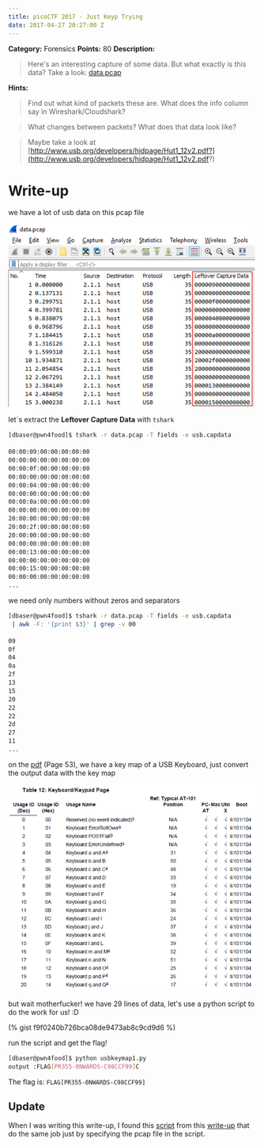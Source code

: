 ```yaml
---
title: picoCTF 2017 - Just Keyp Trying
date: 2017-04-27 20:27:00 Z
---
```


**Category:** Forensics
**Points:** 80
**Description:**

> Here's an interesting capture of some data. But what exactly is this data? Take a look: [data.pcap](https://github.com/dbaser/CTF-Write-ups/blob/master/picoCTF-2017/for80-just_keyp_trying/data.pcap)

**Hints:**

> Find out what kind of packets these are. What does the info column say in Wireshark/Cloudshark?

> What changes between packets? What does that data look like?

> Maybe take a look at [http://www.usb.org/developers/hidpage/Hut1_12v2.pdf?](http://www.usb.org/developers/hidpage/Hut1_12v2.pdf?)

# Write-up

we have a lot of usb data on this pcap file

![wireshark](https://raw.githubusercontent.com/dbaser/CTF-Write-ups/master/picoCTF-2017/for80-just_keyp_trying/for80-just_keyp_trying-01.png)

let´s extract the **Leftover Capture Data** with `tshark`

```bash
[dbaser@pwn4food]$ tshark -r data.pcap -T fields -e usb.capdata

00:00:09:00:00:00:00:00
00:00:00:00:00:00:00:00
00:00:0f:00:00:00:00:00
00:00:00:00:00:00:00:00
00:00:04:00:00:00:00:00
00:00:00:00:00:00:00:00
00:00:0a:00:00:00:00:00
00:00:00:00:00:00:00:00
20:00:00:00:00:00:00:00
20:00:2f:00:00:00:00:00
20:00:00:00:00:00:00:00
00:00:00:00:00:00:00:00
00:00:13:00:00:00:00:00
00:00:00:00:00:00:00:00
00:00:15:00:00:00:00:00
00:00:00:00:00:00:00:00
...
```    

we need only numbers without zeros and separators

```bash
[dbaser@pwn4food]$ tshark -r data.pcap -T fields -e usb.capdata
 | awk -F: '{print $3}' | grep -v 00 

09
0f
04
0a
2f
13
15
20
22
22
2d
27
11
...
```   

on the [pdf](http://www.usb.org/developers/hidpage/Hut1_12v2.pdf?) (Page 53), we have a key map of a USB Keyboard, just convert the output data with the key map

![keymap](https://raw.githubusercontent.com/dbaser/CTF-Write-ups/master/picoCTF-2017/for80-just_keyp_trying/for80-just_keyp_trying-02.png)

but wait motherfucker! we have 29 lines of data, let's use a python script to do the work for us! :D

(% gist f9f0240b726bca08de9473ab8c9cd9d6 %)

run the script and get the flag!

```bash
[dbaser@pwn4food]$ python usbkeymap1.py
output :FLAG[PR355-0NWARDS-C98CCF99]C
```   
The flag is: `FLAG[PR355-0NWARDS-C98CCF99]`

## Update

When I was writing this write-up, I found this [script](https://github.com/dbaser/CTF-Write-ups/blob/master/picoCTF-2017/for80-just_keyp_trying/usbkeymap2.py) from this [write-up](https://webstersprodigy.net/2012/11/09/csaw-2012-quals-tutorialwriteup/) that do the same job just by specifying the pcap file in the script.
